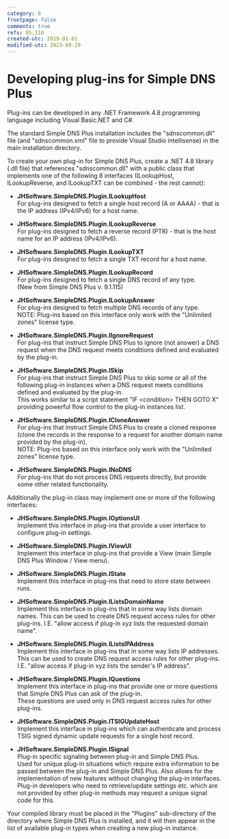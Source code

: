 ```yaml
---
category: 8
frontpage: false
comments: true
refs: 85,110
created-utc: 2019-01-01
modified-utc: 2023-09-29
---
```

# Developing plug-ins for Simple DNS Plus

Plug-ins can be developed in any .NET Framework 4.8 programming language including Visual Basic.NET and C#.

The standard Simple DNS Plus installation includes the "sdnscommon.dll" file (and "sdnscommon.xml" file to provide Visual Studio intellisense) in the main installation directory.

To create your own plug-in for Simple DNS Plus, create a .NET 4.8 library (.dll file) that references "sdnscommon.dll" with a public class that implements one of the following 8 interfaces (ILookupHost, ILookupReverse, and ILookupTXT can be combined - the rest cannot):

- **JHSoftware.SimpleDNS.Plugin.ILookupHost**\
	For plug-ins designed to fetch a single host record (A or AAAA) - that is the IP address (IPv4/IPv6) for a host name.

- **JHSoftware.SimpleDNS.Plugin.ILookupReverse**\
	For plug-ins designed to fetch a reverse record (PTR) - that is the host name for an IP address (IPv4/IPv6).

- **JHSoftware.SimpleDNS.Plugin.ILookupTXT**\
	For plug-ins designed to fetch a single TXT record for a host name.

- **JHSoftware.SimpleDNS.Plugin.ILookupRecord**\
	For plug-ins designed to fetch a single DNS record of any type.\
	(New from Simple DNS Plus v. 9.1.115)

- **JHSoftware.SimpleDNS.Plugin.ILookupAnswer**\
	For plug-ins designed to fetch multiple DNS records of any type.\
	NOTE: Plug-ins based on this interface only work with the "Unlimited zones" license type.

- **JHSoftware.SimpleDNS.Plugin.IIgnoreRequest**\
	For plug-ins that instruct Simple DNS Plus to ignore (not answer) a DNS request when the DNS request meets conditions defined and evaluated by the plug-in.
	
- **JHSoftware.SimpleDNS.Plugin.ISkip**\
	For plug-ins that instruct Simple DNS Plus to skip some or all of the following plug-in instances when a DNS request meets conditions defined and evaluated by the plug-in.\
	This works similar to a script statement "IF &lt;condition&gt; THEN GOTO X" providing powerful flow control to the plug-in instances list.

- **JHSoftware.SimpleDNS.Plugin.ICloneAnswer**\
	For plug-ins that instruct Simple DNS Plus to create a cloned response (clone the records in the response to a request for another domain name provided by the plug-in).\
	NOTE: Plug-ins based on this interface only work with the "Unlimited zones" license type.

- **JHSoftware.SimpleDNS.Plugin.INoDNS**\
	For plug-ins that do not process DNS requests directly, but provide some other related functionality.
	

Additionally the plug-in class may implement one or more of the following interfaces:

- **JHSoftware.SimpleDNS.Plugin.IOptionsUI**\
	Implement this interface in plug-ins that provide a user interface to configure plug-in settings.

- **JHSoftware.SimpleDNS.Plugin.IViewUI**\
	Implement this interface in plug-ins that provide a View (main Simple DNS Plus Window / View menu).

- **JHSoftware.SimpleDNS.Plugin.IState**\
	Implement this interface in plug-ins that need to store state between runs.

- **JHSoftware.SimpleDNS.Plugin.IListsDomainName**\
	Implement this interface in plug-ins that in some way lists domain names. This can be used to create DNS request access rules for other plug-ins. I.E. "allow access if plug-in xyz lists the requested domain name".
	
- **JHSoftware.SimpleDNS.Plugin.IListsIPAddress**\
	Implement this interface in plug-ins that in some way lists IP addresses. This can be used to create DNS request access rules for other plug-ins. I.E. "allow access if plug-in xyz lists the sender's IP address".
	
- **JHSoftware.SimpleDNS.Plugin.IQuestions**\
	Implement this interface in plug-ins that provide one or more questions that Simple DNS Plus can ask of the plug-in.\
	These questions are used only in DNS request access rules for other plug-ins.
	
- **JHSoftware.SimpleDNS.Plugin.ITSIGUpdateHost**\
	Implement this interface in plug-ins which can authenticate and process TSIG signed dynamic update requests for a single host record.
	
- **JHSoftware.SimpleDNS.Plugin.ISignal**\
	Plug-in specific signaling between plug-in and Simple DNS Plus.<br />
	Used for unique plug-in situations which require extra information to be passed between the plug-in and Simple DNS Plus. Also allows for the implementation of new features without changing the plug-in interfaces. Plug-in developers who need to retrieve/update settings etc. which are not provided by other plug-in methods may request a unique signal code for this.

Your compiled library must be placed in the "Plugins" sub-directory of the directory where Simple DNS Plus is installed, and it will then appear in the list of available plug-in types when creating a new plug-in instance.


